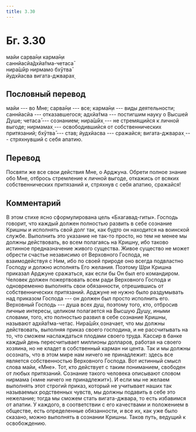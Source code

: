 ```yaml
---
title: 3.30
---
```


# Бг. 3.30
майи сарва̄н̣и карма̄н̣и<br/>
саннйасйа̄дхйа̄тма-четаса̄<br/>
нира̄ш́ӣр нирмамо бхӯтва̄<br/>
йудхйасва вигата-джварах̣
## Пословный перевод

майи --- во Мне; сарва̄н̣и --- все; карма̄н̣и --- виды деятельности;
саннйасйа --- отказавшегося; адхйа̄тма --- постигшим науку о Высшей Душе;
четаса̄ --- сознанием; нира̄ш́ӣх̣ --- не стремящийся к личной выгоде;
нирмамах̣ --- освободившийся от собственнических притязаний; бхӯтва̄ ---
став; йудхйасва --- сражайся; вигата-джварах̣ --- стряхнувший с себя
апатию.

## Перевод

Посвяти же все свои действия Мне, о Арджуна. Обрети полное знание обо
Мне, отбрось стремление к личной выгоде, откажись от всяких
собственнических притязаний и, стряхнув с себя апатию, сражайся!

## Комментарий

В этом стихе ясно сформулирована цель «Бхагавад-гиты». Господь говорит,
что каждый должен полностью развить в себе сознание Кришны и исполнять
свой долг так, как будто он находится на воинской службе. Выполнить это
указание не так-то просто, но тем не менее мы должны действовать, во
всем полагаясь на Кришну, ибо таково истинное предназначение живого
существа. Живое существо не может обрести счастье независимо от
Верховного Господа, не взаимодействуя с Ним, ибо по своей природе оно
всегда подвластно Господу и должно исполнять Его желания. Поэтому Шри
Кришна приказал Арджуне сражаться, как если бы Он был его командиром.
Человек должен пожертвовать всем ради Верховного Господа и одновременно
выполнять свои обязанности, отрешившись от собственнических притязаний.
Арджуне не нужно было раздумывать над приказом Господа --- он должен был
просто исполнить его. Верховный Господь --- душа всех душ, поэтому того,
кто, отбросив личные интересы, целиком полагается на Высшую Душу, иными
словами, того, кто полностью развил в себе сознание Кришны, называют
адхйа̄тма-четас. Нира̄ш́ӣх̣ означает, что мы должны действовать, выполняя
приказ своего господина, и не рассчитывать на то, что сможем
наслаждаться плодами своего труда. Кассир в банке каждый день
пересчитывает миллионы долларов, работая на своего хозяина, но не кладет
в собственный карман ни цента. Так и мы должны осознать, что в этом мире
нам ничего не принадлежит: здесь все является собственностью Верховного
Господа. Вот истинный смысл слова майи, «Мне». Тот, кто действует с
таким пониманием, свободен от любых притязаний. Сознание такого человека
описывают словом нирмама («мне ничего не принадлежит»). И если мы не
желаем выполнять этот строгий приказ, который не учитывает наших так
называемых родственных чувств, мы должны подавить в себе это нежелание;
тогда мы сможем стать вигата-джвара, то есть избавимся от апатии. У
каждого, в соответствии с его качествами и положением в обществе, есть
определенные обязанности, и все их, как уже было сказано, можно
выполнять в сознании Кришны. Таков путь, ведущий к освобождению.
